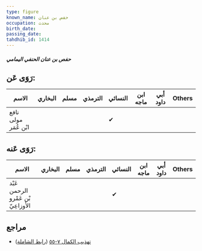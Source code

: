 ```yaml
---
type: figure
known_name: حفص بن عنان
occupation: محدث
birth_date:
passing_date:
tahdhib_id: 1414
---
```

##### حفص بن عنان الحنفي اليمامي

## رَوَى عَن:
| الاسم                | البخاري | مسلم | الترمذي | النسائي | ابن ماجه | أبي داود | Others |
| -------------------- | ------- | ---- | ------- | ------- | -------- | -------- | ------ |
| نافع مولى ابْن عُمَر |         |      |         | ✔       |          |          |        |
## رَوَى عَنه:
| الاسم                               | البخاري | مسلم | الترمذي | النسائي | ابن ماجه | أبي داود | Others |
| ----------------------------------- | ------- | ---- | ------- | ------- | -------- | -------- | ------ |
| عَبْد الرحمن بْن عَمْرو الأَوزاعِيّ |         |      |         | ✔       |          |          |        |
## مراجع
- [تهذيب الكمال ٧-٥٥](obsidian://open?vault=Tahdhib-al-Kamal&file=Figures/١٤١٤-حفص%20بن%20عنان%20الحنفي%20اليمامي) ([رابط الشاملة](https://shamela.ws/book/3722/3277))